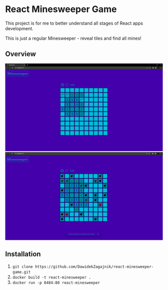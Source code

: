 # React Minesweeper Game
This project is for me to better understand all stages of React apps development.

This is just a regular Minesweeper - reveal tiles and find all mines!

## Overview

![image1](./screenshots/image1.png)
![image2](./screenshots/image2.png)

## Installation
1. `git clone https://github.com/DawidekZagajnik/react-minesweeper-game.git`
2. `docker build -t react-minesweeper .`
3. `docker run -p 8484:80 react-minesweeper`